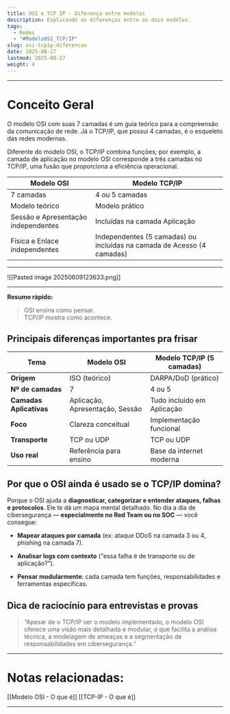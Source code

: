 ```yaml
---
title: OSI e TCP IP - Diferença entre modelos
description: Explicando as diferenças entre os dois modelos.
tags:
  - Redes
  - "#ModeloOSI_TCP/IP"
slug: osi-tcpip-diferencas
date: 2025-08-27
lastmod: 2025-08-27
weight: 4
---
```

---

# Conceito Geral

O modelo OSI com suas 7 camadas é um guia teórico para a compreensão da comunicação de rede. Já o TCP/IP, que possui 4 camadas, é o esqueleto das redes modernas.

Diferente do modelo OSI, o TCP/IP combina funções; por exemplo, a camada de aplicação no modelo OSI corresponde a três camadas no TCP/IP, uma fusão que proporciona a eficiência operacional.

| Modelo OSI                          | Modelo TCP/IP                                                          |
| ----------------------------------- | ---------------------------------------------------------------------- |
| 7 camadas                           | 4 ou 5 camadas                                                         |
| Modelo teórico                      | Modelo prático                                                         |
| Sessão e Apresentação independentes | Incluídas na camada Aplicação                                          |
| Física e Enlace independentes       | Independentes (5 camadas) ou incluídas na camada de Acesso (4 camadas) |

---
![[Pasted image 20250609123633.png]]

---

**Resumo rápido:**

> OSI ensina como pensar.  
> TCP/IP mostra como acontece.

## **Principais diferenças importantes pra frisar**

|Tema|Modelo OSI|Modelo TCP/IP (5 camadas)|
|---|---|---|
|**Origem**|ISO (teórico)|DARPA/DoD (prático)|
|**Nº de camadas**|7|4 ou 5|
|**Camadas Aplicativas**|Aplicação, Apresentação, Sessão|Tudo incluído em Aplicação|
|**Foco**|Clareza conceitual|Implementação funcional|
|**Transporte**|TCP ou UDP|TCP ou UDP|
|**Uso real**|Referência para ensino|Base da internet moderna|

## **Por que o OSI ainda é usado se o TCP/IP domina?**

Porque o OSI ajuda a **diagnosticar, categorizar e entender ataques, falhas e protocolos**. Ele te dá um mapa mental detalhado. No dia a dia de cibersegurança — **especialmente no Red Team ou no SOC** — você consegue:

- **Mapear ataques por camada** (ex: ataque DDoS na camada 3 ou 4, phishing na camada 7).
    
- **Analisar logs com contexto** ("essa falha é de transporte ou de aplicação?").
    
- **Pensar modularmente**: cada camada tem funções, responsabilidades e ferramentas específicas.

## Dica de raciocínio para entrevistas e provas

> “Apesar de o TCP/IP ser o modelo implementado, o modelo OSI oferece uma visão mais detalhada e modular, o que facilita a análise técnica, a modelagem de ameaças e a segmentação de responsabilidades em cibersegurança.”

---
# Notas relacionadas:

[[Modelo OSI - O que é]]
[[TCP-IP - O que é]]

---